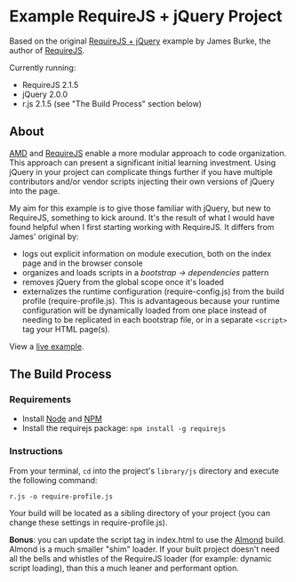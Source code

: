 # Example RequireJS + jQuery Project #

Based on the original [RequireJS + jQuery][original] example by James Burke, the author of [RequireJS][requirejs].

Currently running:

  - RequireJS 2.1.5
  - jQuery 2.0.0
  - r.js 2.1.5 (see "The Build Process" section below)


## About ##

[AMD][amd] and [RequireJS][requirejs] enable a more modular approach to code organization. This approach can present a significant initial learning investment. Using jQuery in your project can complicate things further if you have multiple contributors and/or vendor scripts injecting their own versions of jQuery into the page.

My aim for this example is to give those familiar with jQuery, but new to RequireJS, something to kick around. It's the result of what I would have found helpful when I first starting working with RequireJS. It differs from James' original by:

  - logs out explicit information on module execution, both on the index page and in the browser console
  - organizes and loads scripts in a *bootstrap -> dependencies* pattern
  - removes jQuery from the global scope once it's loaded
  - externalizes the runtime configuration (require-config.js) from the build profile (require-profile.js). This is advantageous because your runtime configuration will be dynamically loaded from one place instead of needing to be replicated in each bootstrap file, or in a separate `<script>` tag your HTML page(s).

View a [live example][gh-pages].


## The Build Process

### Requirements

  - Install [Node][node] and [NPM][npm]
  - Install the requirejs package: `npm install -g requirejs`


### Instructions ###

From your terminal, `cd` into the project's `library/js` directory and execute the following command:

    r.js -o require-profile.js

Your build will be located as a sibling directory of your project (you can change these settings in require-profile.js).

**Bonus**: you can update the script tag in index.html to use the [Almond][almond] build. Almond is a much smaller "shim" loader. If your built project doesn't need all the bells and whistles of the RequireJS loader (for example: dynamic script loading), than this a much leaner and performant option.

[amd]: https://github.com/amdjs/amdjs-api/wiki/AMD
[almond]: https://github.com/jrburke/almond
[requirejs]: https://github.com/jrburke/requirejs
[original]: https://github.com/jrburke/require-jquery
[node]: http://nodejs.org/
[npm]: https://github.com/isaacs/npm
[gh-pages]: http://ryanfitzer.github.com/Example-RequireJS-jQuery-Project/
